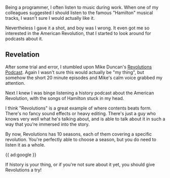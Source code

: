 Being a programmer, I often listen to music during work. When one of my colleagues suggested I should listen to the famous "Hamilton" musical tracks, I wasn't sure I would actually like it. 

Nevertheless I gave it a shot, and boy was I wrong. It even got me so interested in the American Revolution, that I started to look around for podcasts about it.

## Revelation

After some trial and error, I stumbled upon Mike Duncan's [Revolutions Podcast](*https://www.revolutionspodcast.com/). Again I wasn't sure this would actually be "my thing", but somehow the short 20 minute episodes and Mike's calm voice grabbed my attention.

Next I knew I was binge listening a history podcast about the American Revolution, with the songs of Hamilton stuck in my head.

I think "Revolutions" is a great example of where contents beats form. There's no fancy sound effects or heavy editing. There's just a guy who knows very well what he's talking about, and is able to talk about it in such a way that you're immersed into the story.

By now, Revolutions has 10 seasons, each of them covering a specific revolution. You're perfectly able to choose a season, but you do need to listen it as a whole.

{{ ad:google }}

If history is your thing, or if you're not sure about it yet, you should give Revolutions a try!
